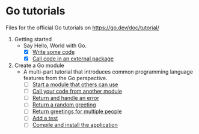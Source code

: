 # Go tutorials

Files for the official Go tutorials on <https://go.dev/doc/tutorial/>

1. Getting started  
    * Say Hello, World with Go.
      * [x] [Write some code](https://go.dev/doc/tutorial/getting-started#code)
      * [x] [Call code in an external package](https://go.dev/doc/tutorial/getting-started#call)
2. Create a Go module
   * A multi-part tutorial that introduces common programming language features from the Go perspective.  
     * [ ] [Start a module that others can use](https://go.dev/doc/tutorial/create-module#start)
     * [ ] [Call your code from another module](https://go.dev/doc/tutorial/call-module-code)
     * [ ] [Return and handle an error](https://go.dev/doc/tutorial/handle-errors.html)
     * [ ] [Return a random greeting](https://go.dev/doc/tutorial/random-greeting.html)
     * [ ] [Return greetings for multiple people](https://go.dev/doc/tutorial/greetings-multiple-people.html)
     * [ ]  [Add a test](https://go.dev/doc/tutorial/add-a-test.html)
     * [ ]  [Compile and install the application](https://go.dev/doc/tutorial/compile-install.html)
